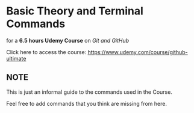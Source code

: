 # Basic Theory and Terminal Commands

for a __6.5 hours Udemy Course__ on _Git and GitHub_

Click here to access the course: https://www.udemy.com/course/github-ultimate

## NOTE 

This is just an informal guide to the commands used in the Course. 

Feel free to add commands that you think are missing from here.
